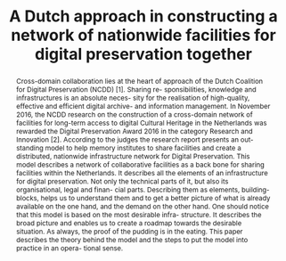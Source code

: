 ---
abstract: 'Cross-domain collaboration lies at the heart of approach of the Dutch Coalition
  for Digital Preservation (NCDD) [1]. Sharing re- sponsibilities, knowledge and infrastructures
  is an absolute neces- sity for the realisation of high-quality, effective and efficient
  digital archive- and information management.

  In November 2016, the NCDD research on the construction of a cross-domain network
  of facilities for long-term access to digital Cultural Heritage in the Netherlands
  was rewarded the Digital Preservation Award 2016 in the category Research and Innovation
  [2]. According to the judges the research report presents an out- standing model
  to help memory institutes to share facilities and create a distributed, nationwide
  infrastructure network for Digital Preservation.

  This model describes a network of collaborative facilities as a back bone for sharing
  facilities within the Netherlands. It describes all the elements of an infrastructure
  for digital preservation. Not only the technical parts of it, but also its organisational,
  legal and finan- cial parts. Describing them as elements, building-blocks, helps
  us to understand them and to get a better picture of what is already available on
  the one hand, and the demand on the other hand. One should notice that this model
  is based on the most desirable infra- structure. It describes the broad picture
  and enables us to create a roadmap towards the desirable situation. As always, the
  proof of the pudding is in the eating. This paper describes the theory behind the
  model and the steps to put the model into practice in an opera- tional sense.

  '
creators:
- van der Nat, Joost
- Ras, Marcel
date: null
document_url: https://services.phaidra.univie.ac.at/api/object/o:931105/download
grand_parent: iPRES
institutions: []
keywords:
- kyoto
landing_page_url: https://phaidra.univie.ac.at/o:931105
language: eng
layout: publication
license: CC BY-SA 4.0 International
notes_url: null
parent: iPRES 2017
presentation_url: null
size: 945272
source_name: iPRES
title: A Dutch approach in constructing a network of nationwide facilities for digital
  preservation together
type: paper
year: 2017
---